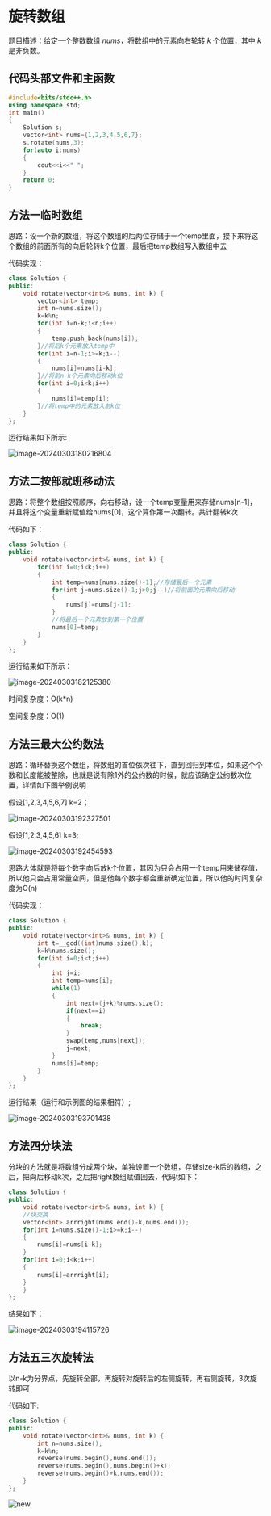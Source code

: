 # 旋转数组

题目描述：给定一个整数数组 *nums*，将数组中的元素向右轮转 *k* 个位置，其中 *k* 是非负数。

## 代码头部文件和主函数

```cpp
#include<bits/stdc++.h>
using namespace std;
int main()
{
    Solution s;
    vector<int> nums={1,2,3,4,5,6,7};
    s.rotate(nums,3);
    for(auto i:nums)
    {
        cout<<i<<" ";
    }
    return 0;
}
```



## 方法一临时数组

思路：设一个新的数组，将这个数组的后两位存储于一个temp里面，接下来将这个数组的前面所有的向后轮转k个位置，最后把temp数组写入数组中去

代码实现：

```cpp
class Solution {
public:
    void rotate(vector<int>& nums, int k) {
        vector<int> temp;
        int n=nums.size();
        k=k%n;
        for(int i=n-k;i<n;i++)
        {
            temp.push_back(nums[i]);
        }//将后k个元素放入temp中
        for(int i=n-1;i>=k;i--)
        {
            nums[i]=nums[i-k];
        }//将前n-k个元素向后移动k位
        for(int i=0;i<k;i++)
        {
            nums[i]=temp[i];
        }//将temp中的元素放入前k位
    }
};
```

运行结果如下所示:

![image-20240303180216804](assets/image-20240303180216804.png)

## 方法二按部就班移动法

思路：将整个数组按照顺序，向右移动，设一个temp变量用来存储nums[n-1]，并且将这个变量重新赋值给nums[0]，这个算作第一次翻转。共计翻转k次

代码如下：

```cpp
class Solution {
public:
    void rotate(vector<int>& nums, int k) {
        for(int i=0;i<k;i++)
        {
            int temp=nums[nums.size()-1];//存储最后一个元素
            for(int j=nums.size()-1;j>0;j--)//将前面的元素向后移动
            {
                nums[j]=nums[j-1];
            }
            //将最后一个元素放到第一个位置
            nums[0]=temp;
        }
    }
};
```

运行结果如下所示：

![image-20240303182125380](assets/image-20240303182125380.png)

时间复杂度：O(k*n)

空间复杂度：O(1)

## 方法三最大公约数法

思路：循环替换这个数组，将数组的首位依次往下，直到回归到本位，如果这个个数和长度能被整除，也就是说有除1外的公约数的时候，就应该确定公约数次位置，详情如下图举例说明

假设[1,2,3,4,5,6,7] k=2；

![image-20240303192327501](assets/image-20240303192327501.png)

假设[1,2,3,4,5,6] k=3;

![image-20240303192454593](assets/image-20240303192454593.png)

思路大体就是将每个数字向后放k个位置，其因为只会占用一个temp用来储存值，所以他只会占用常量空间，但是他每个数字都会重新确定位置，所以他的时间复杂度为O(n)

代码实现：

```cpp
class Solution {
public:
    void rotate(vector<int>& nums, int k) {
        int t=__gcd((int)nums.size(),k);
        k=k%nums.size();
        for(int i=0;i<t;i++)
        {
            int j=i;
            int temp=nums[i];
            while(1)
            {
                int next=(j+k)%nums.size();
                if(next==i)
                {
                    break;
                }
                swap(temp,nums[next]);
                j=next;
            }
            nums[i]=temp;
        }
    }
};
```

运行结果（运行和示例图的结果相符）;

![image-20240303193701438](assets/image-20240303193701438.png)

## 方法四分块法

分块的方法就是将数组分成两个块，单独设置一个数组，存储size-k后的数组，之后，把向后移动k次，之后把right数组赋值回去，代码t如下：

```cpp
class Solution {
public:
    void rotate(vector<int>& nums, int k) {
    //块交换
    vector<int> arrright(nums.end()-k,nums.end());
    for(int i=nums.size()-1;i>=k;i--)
    {
        nums[i]=nums[i-k];
    }
    for(int i=0;i<k;i++)
    {
        nums[i]=arrright[i];
    }
    }
};
```

结果如下：

![image-20240303194115726](assets/image-20240303194115726.png)

## 方法五三次旋转法

以n-k为分界点，先旋转全部，再旋转对旋转后的左侧旋转，再右侧旋转，3次旋转即可

代码如下:

```cpp
class Solution {
public:
    void rotate(vector<int>& nums, int k) {
        int n=nums.size();
        k=k%n;
        reverse(nums.begin(),nums.end());
        reverse(nums.begin(),nums.begin()+k);
        reverse(nums.begin()+k,nums.end());
    }
};
```

![new](assets/image-20240303194115726.png)